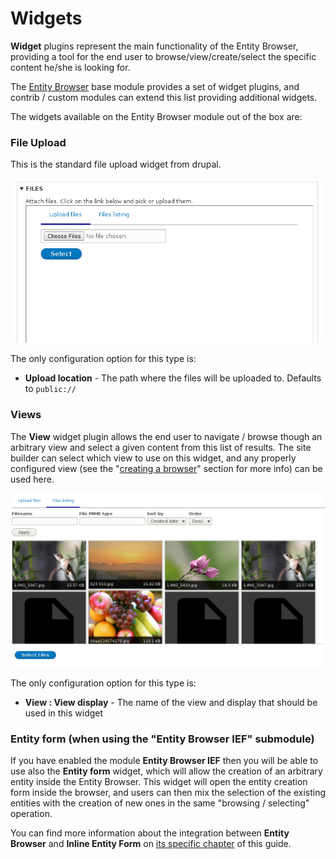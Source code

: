 # Widgets

**Widget** plugins represent the main functionality of the Entity Browser, providing a tool for the end user to browse/view/create/select the specific content he/she is looking for. 

The [Entity Browser](https//drupal.org/project/entity_browser) base module provides a set of widget plugins, and contrib / custom modules can extend this list providing additional widgets.

The widgets available on the Entity Browser module out of the box are:

### File Upload

This is the standard file upload widget from drupal.

![](widget-upload.png)


The only configuration option for this type is:
- **Upload location** - The path where the files will be uploaded to. Defaults to ```public://```


### Views

The **View** widget plugin allows the end user to navigate / browse though an arbitrary view and select a given content from this list of results. The site builder can select which view to use on this widget, and any properly configured view (see the "[creating a browser](creating_browser_through_ui.md)" section for more info) can be used here.

![](widget-view.png)


The only configuration option for this type is:
- **View : View display** - The name of the view and display that should be used in this widget



### Entity form (when using the "Entity Browser IEF" submodule)

If you have enabled the module **Entity Browser IEF** then you will be able to use also the **Entity form** widget, which will allow the creation of an arbitrary entity inside the Entity Browser. This widget will open the entity creation form inside the browser, and users can then mix the selection of the existing entities with the creation of new ones in the same "browsing / selecting" operation.

You can find more information about the integration between **Entity Browser** and **Inline Entity Form** on [its specific chapter](inline_entity_form.md) of this guide.






